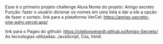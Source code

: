 Esse é o primeiro projeto challenge Alura
Nome do projeto: Amigo secreto
Função: fazer o usuário dicionar os nomes em uma lista e dar a ele a opção de fazer o sorteio.
link para a plataforma VerCel: https://amigo-secreto-one-ashy.vercel.app/

link para o Pages do githubi: https://cleitonperardt.github.io/Amigo-Secreto/
As tecnologias utilizadas: JavaScript, Css, htmll.
